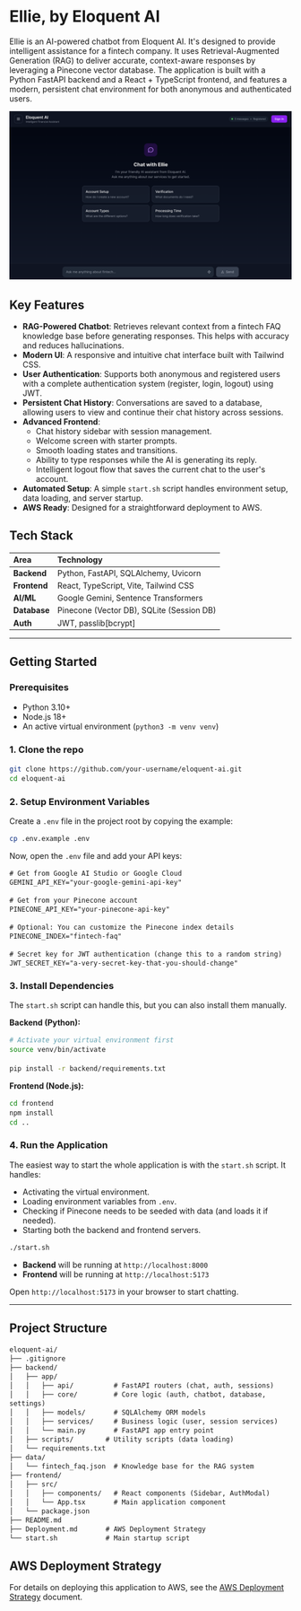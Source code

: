 # Ellie, by Eloquent AI

Ellie is an AI-powered chatbot from Eloquent AI. It's designed to provide intelligent assistance for a fintech company. It uses Retrieval-Augmented Generation (RAG) to deliver accurate, context-aware responses by leveraging a Pinecone vector database. The application is built with a Python FastAPI backend and a React + TypeScript frontend, and features a modern, persistent chat environment for both anonymous and authenticated users.

![Ellie, by Eloquent AI](./ellie.png)

## Key Features

-   **RAG-Powered Chatbot**: Retrieves relevant context from a fintech FAQ knowledge base before generating responses. This helps with accuracy and reduces hallucinations.
-   **Modern UI**: A responsive and intuitive chat interface built with Tailwind CSS.
-   **User Authentication**: Supports both anonymous and registered users with a complete authentication system (register, login, logout) using JWT.
-   **Persistent Chat History**: Conversations are saved to a database, allowing users to view and continue their chat history across sessions.
-   **Advanced Frontend**:
    -   Chat history sidebar with session management.
    -   Welcome screen with starter prompts.
    -   Smooth loading states and transitions.
    -   Ability to type responses while the AI is generating its reply.
    -   Intelligent logout flow that saves the current chat to the user's account.
-   **Automated Setup**: A simple `start.sh` script handles environment setup, data loading, and server startup.
-   **AWS Ready**: Designed for a straightforward deployment to AWS.

## Tech Stack

| Area      | Technology                                    |
| :-------- | :-------------------------------------------- |
| **Backend** | Python, FastAPI, SQLAlchemy, Uvicorn        |
| **Frontend**| React, TypeScript, Vite, Tailwind CSS    |
| **AI/ML**   | Google Gemini, Sentence Transformers        |
| **Database**| Pinecone (Vector DB), SQLite (Session DB)   |
| **Auth**    | JWT, passlib[bcrypt]                          |

---

## Getting Started

### Prerequisites

-   Python 3.10+
-   Node.js 18+
-   An active virtual environment (`python3 -m venv venv`)

### 1. Clone the repo

```bash
git clone https://github.com/your-username/eloquent-ai.git
cd eloquent-ai
```

### 2. Setup Environment Variables

Create a `.env` file in the project root by copying the example:

```bash
cp .env.example .env
```

Now, open the `.env` file and add your API keys:

```dotenv
# Get from Google AI Studio or Google Cloud
GEMINI_API_KEY="your-google-gemini-api-key"

# Get from your Pinecone account
PINECONE_API_KEY="your-pinecone-api-key"

# Optional: You can customize the Pinecone index details
PINECONE_INDEX="fintech-faq"

# Secret key for JWT authentication (change this to a random string)
JWT_SECRET_KEY="a-very-secret-key-that-you-should-change"
```

### 3. Install Dependencies

The `start.sh` script can handle this, but you can also install them manually.

**Backend (Python):**

```bash
# Activate your virtual environment first
source venv/bin/activate

pip install -r backend/requirements.txt
```

**Frontend (Node.js):**

```bash
cd frontend
npm install
cd ..
```

### 4. Run the Application

The easiest way to start the whole application is with the `start.sh` script. It handles:
-   Activating the virtual environment.
-   Loading environment variables from `.env`.
-   Checking if Pinecone needs to be seeded with data (and loads it if needed).
-   Starting both the backend and frontend servers.

```bash
./start.sh
```

-   **Backend** will be running at `http://localhost:8000`
-   **Frontend** will be running at `http://localhost:5173`

Open `http://localhost:5173` in your browser to start chatting.

---

## Project Structure

```
eloquent-ai/
├── .gitignore
├── backend/
│   ├── app/
│   │   ├── api/          # FastAPI routers (chat, auth, sessions)
│   │   ├── core/         # Core logic (auth, chatbot, database, settings)
│   │   ├── models/       # SQLAlchemy ORM models
│   │   ├── services/     # Business logic (user, session services)
│   │   └── main.py       # FastAPI app entry point
│   ├── scripts/        # Utility scripts (data loading)
│   └── requirements.txt
├── data/
│   └── fintech_faq.json  # Knowledge base for the RAG system
├── frontend/
│   ├── src/
│   │   ├── components/   # React components (Sidebar, AuthModal)
│   │   └── App.tsx       # Main application component
│   └── package.json
├── README.md
├── Deployment.md       # AWS Deployment Strategy
└── start.sh            # Main startup script
```

## AWS Deployment Strategy

For details on deploying this application to AWS, see the [AWS Deployment Strategy](Deployment.md) document. 